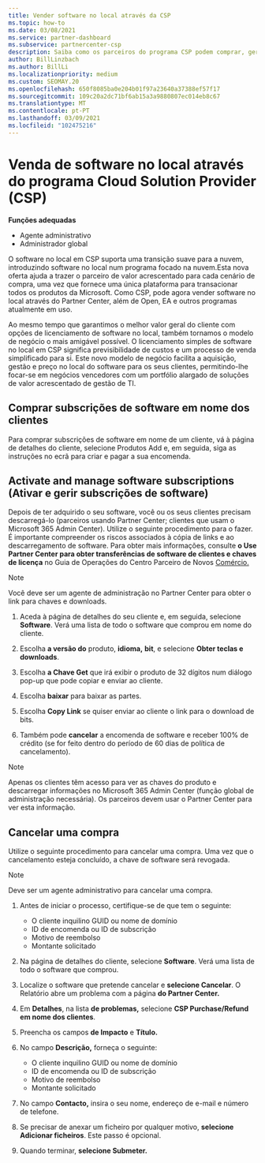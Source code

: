 ```yaml
---
title: Vender software no local através da CSP
ms.topic: how-to
ms.date: 03/08/2021
ms.service: partner-dashboard
ms.subservice: partnercenter-csp
description: Saiba como os parceiros do programa CSP podem comprar, gerir, vender e cancelar subscrições de software no local em nome dos clientes no Partner Center.
author: BillLinzbach
ms.author: BillLi
ms.localizationpriority: medium
ms.custom: SEOMAY.20
ms.openlocfilehash: 650f8085ba0e204b01f97a23640a37388ef57f17
ms.sourcegitcommit: 109c20a2dc71bf6ab15a3a9880807ec014eb8c67
ms.translationtype: MT
ms.contentlocale: pt-PT
ms.lasthandoff: 03/09/2021
ms.locfileid: "102475216"
---
```

# <a name="sell-on-premises-software-through-the-cloud-solution-provider-csp-program"></a>Venda de software no local através do programa Cloud Solution Provider (CSP)

**Funções adequadas**

- Agente administrativo
- Administrador global

O software no local em CSP suporta uma transição suave para a nuvem, introduzindo software no local num programa focado na nuvem.Esta nova oferta ajuda a trazer o parceiro de valor acrescentado para cada cenário de compra, uma vez que fornece uma única plataforma para transacionar todos os produtos da Microsoft. Como CSP, pode agora vender software no local através do Partner Center, além de Open, EA e outros programas atualmente em uso.  
 
Ao mesmo tempo que garantimos o melhor valor geral do cliente com opções de licenciamento de software no local, também tornamos o modelo de negócio o mais amigável possível. O licenciamento simples de software no local em CSP significa previsibilidade de custos e um processo de venda simplificado para si. Este novo modelo de negócio facilita a aquisição, gestão e preço no local do software para os seus clientes, permitindo-lhe focar-se em negócios vencedores com um portfólio alargado de soluções de valor acrescentado de gestão de TI.

## <a name="buy-software-subscriptions-on-behalf-of-customers"></a>Comprar subscrições de software em nome dos clientes

Para comprar subscrições de software em nome de um cliente, vá à página de detalhes do cliente, selecione Produtos Add e, em seguida, siga as instruções no ecrã para criar e pagar a sua encomenda.

## <a name="activate-and-manage-software-subscriptions"></a>Activate and manage software subscriptions (Ativar e gerir subscrições de software)

Depois de ter adquirido o seu software, você ou os seus clientes precisam descarregá-lo (parceiros usando Partner Center; clientes que usam o Microsoft 365 Admin Center). Utilize o seguinte procedimento para o fazer. É importante compreender os riscos associados à cópia de links e ao descarregamento de software. Para obter mais informações, consulte **o Use Partner Center para obter transferências de software de clientes e chaves de licença** no Guia de Operações do Centro Parceiro de Novos [Comércio.](https://partner.microsoft.com/resources/detail/partner-center-new-commerce-operations-guide-pdf)

>[!NOTE]
>Você deve ser um agente de administração no Partner Center para obter o link para chaves e downloads.

1. Aceda à página de detalhes do seu cliente e, em seguida, selecione **Software**. Verá uma lista de todo o software que comprou em nome do cliente.

2. Escolha **a versão do** produto, **idioma,** **bit**, e selecione **Obter teclas e downloads**. 

3. Escolha **a Chave Get** que irá exibir o produto de 32 dígitos num diálogo pop-up que pode copiar e enviar ao cliente. 

4. Escolha **baixar** para baixar as partes. 

5. Escolha **Copy Link** se quiser enviar ao cliente o link para o download de bits. 

6. Também pode **cancelar** a encomenda de software e receber 100% de crédito (se for feito dentro do período de 60 dias de política de cancelamento).

>[!NOTE]
>Apenas os clientes têm acesso para ver as chaves do produto e descarregar informações no Microsoft 365 Admin Center (função global de administração necessária). Os parceiros devem usar o Partner Center para ver esta informação.

## <a name="cancel-a-purchase"></a>Cancelar uma compra

Utilize o seguinte procedimento para cancelar uma compra. Uma vez que o cancelamento esteja concluído, a chave de software será revogada.

>[!NOTE]
>Deve ser um agente administrativo para cancelar uma compra. 

1.  Antes de iniciar o processo, certifique-se de que tem o seguinte: 
    - O cliente inquilino GUID ou nome de domínio
    - ID de encomenda ou ID de subscrição
    - Motivo de reembolso
    - Montante solicitado

2.  Na página de detalhes do cliente, selecione **Software**. Verá uma lista de todo o software que comprou. 

3.  Localize o software que pretende cancelar e **selecione Cancelar**. O Relatório abre um problema com a página **do Partner Center.** 

4.  Em **Detalhes**, na lista **de problemas,** selecione **CSP Purchase/Refund em nome dos clientes**.

5.  Preencha os campos **de Impacto** e **Título.** 

6.  No campo **Descrição,** forneça o seguinte: 
    -   O cliente inquilino GUID ou nome de domínio
    -   ID de encomenda ou ID de subscrição
    -   Motivo de reembolso
    -   Montante solicitado

7.  No campo **Contacto,** insira o seu nome, endereço de e-mail e número de telefone. 

8.  Se precisar de anexar um ficheiro por qualquer motivo, **selecione Adicionar ficheiros**. Este passo é opcional. 

9.  Quando terminar, **selecione Submeter.**
